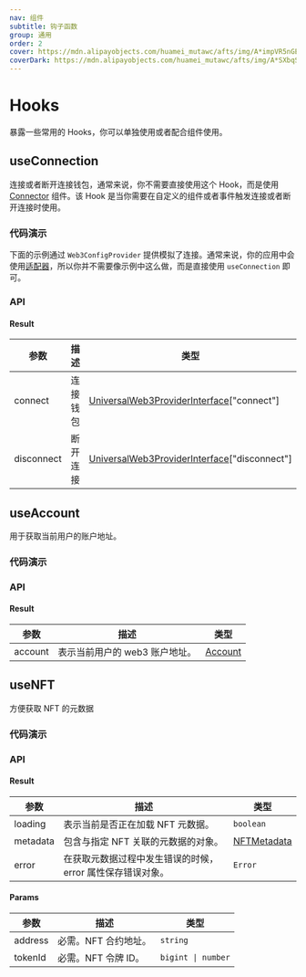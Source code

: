 ```yaml
---
nav: 组件
subtitle: 钩子函数
group: 通用
order: 2
cover: https://mdn.alipayobjects.com/huamei_mutawc/afts/img/A*impVR5nGEFYAAAAAAAAAAAAADlrGAQ/original
coverDark: https://mdn.alipayobjects.com/huamei_mutawc/afts/img/A*SXbqSKo3tlAAAAAAAAAAAAAADlrGAQ/original
---
```


# Hooks

暴露一些常用的 Hooks，你可以单独使用或者配合组件使用。

## useConnection

连接或者断开连接钱包，通常来说，你不需要直接使用这个 Hook，而是使用 [Connector](../connector/index.zh-CN.md) 组件。该 Hook 是当你需要在自定义的组件或者事件触发连接或者断开连接时使用。

### 代码演示

下面的示例通过 `Web3ConfigProvider` 提供模拟了连接。通常来说，你的应用中会使用[适配器](../../../../docs/guide/adapter.zh-CN.md)，所以你并不需要像示例中这么做，而是直接使用 `useConnection` 即可。

<code src="./demos/useConnection.tsx"></code>

### API

#### Result

| 参数 | 描述 | 类型 |
| --- | --- | --- |
| connect | 连接钱包 | [UniversalWeb3ProviderInterface](../types/index.zh-CN.md#universalweb3providerinterface)["connect"] |
| disconnect | 断开连接 | [UniversalWeb3ProviderInterface](../types/index.zh-CN.md#universalweb3providerinterface)["disconnect"] |

## useAccount

用于获取当前用户的账户地址。

### 代码演示

<code src="./demos/useAccount.tsx"></code>

### API

#### Result

| 参数    | 描述                           | 类型                                       |
| ------- | ------------------------------ | ------------------------------------------ |
| account | 表示当前用户的 web3 账户地址。 | [Account](../types/index.zh-CN.md#account) |

## useNFT

方便获取 NFT 的元数据

### 代码演示

<code src="./demos/useNFT.tsx"></code>

### API

#### Result

| 参数 | 描述 | 类型 |
| --- | --- | --- |
| loading | 表示当前是否正在加载 NFT 元数据。 | `boolean` |
| metadata | 包含与指定 NFT 关联的元数据的对象。 | [NFTMetadata](../types/index.zh-CN.md#nftmetadata) |
| error | 在获取元数据过程中发生错误的时候，error 属性保存错误对象。 | `Error` |

#### Params

| 参数    | 描述                 | 类型               |
| ------- | -------------------- | ------------------ |
| address | 必需。NFT 合约地址。 | `string`           |
| tokenId | 必需。NFT 令牌 ID。  | `bigint \| number` |
